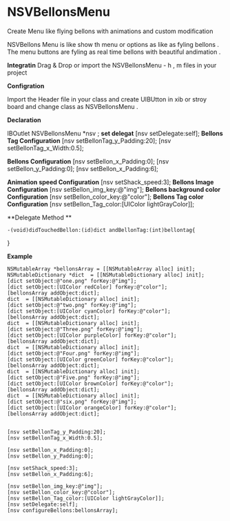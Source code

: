# NSVBellonsMenu
Create Menu like flying bellons with animations and custom modification

NSVBellons Menu is like show th menu or options as like as fyling bellons . The menu buttons are fyling as real time bellons with beautiful andimation .

**Integratin**
Drag & Drop or import the NSVBellonsMenu - h , m files in your project

**Configration**

Import  the Header file in your class and create UIBUtton in xib or stroy board and change class as NSVBellonsMenu .

**Declaration**

 IBOutlet NSVBellonsMenu *nsv ;
 **set delegat**
 [nsv setDelegate:self];
  **Bellons Tag Configuration**
   [nsv setBellonTag_y_Padding:20];
   [nsv setBellonTag_x_Width:0.5];
   
  **Bellons  Configuration**
    [nsv setBellon_x_Padding:0];
   [nsv setBellon_y_Padding:0];
    [nsv setBellon_x_Padding:6];
    
**Animation speed Configuration**
    [nsv setShack_speed:3];
**Bellons Image Configuration**
   [nsv setBellon_img_key:@"img"];
**Bellons background color Configuration** 
    [nsv setBellon_color_key:@"color"];
**Bellons Tag color Configuration**
    [nsv setBellon_Tag_color:[UIColor lightGrayColor]];
  
  **Delegate Method ** 
    
    -(void)didTouchedBellon:(id)dict andBellonTag:(int)bellontag{
  }
    

  **Example**

    NSMutableArray *bellonsArray = [[NSMutableArray alloc] init];
    NSMutableDictionary *dict  = [[NSMutableDictionary alloc] init];
    [dict setObject:@"one.png" forKey:@"img"];
    [dict setObject:[UIColor redColor] forKey:@"color"];
    [bellonsArray addObject:dict];
    dict  = [[NSMutableDictionary alloc] init];
    [dict setObject:@"two.png" forKey:@"img"];
    [dict setObject:[UIColor cyanColor] forKey:@"color"];
    [bellonsArray addObject:dict];
    dict  = [[NSMutableDictionary alloc] init];
    [dict setObject:@"Three.png" forKey:@"img"];
    [dict setObject:[UIColor purpleColor] forKey:@"color"];
    [bellonsArray addObject:dict];
    dict  = [[NSMutableDictionary alloc] init];
    [dict setObject:@"Four.png" forKey:@"img"];
    [dict setObject:[UIColor greenColor] forKey:@"color"];
    [bellonsArray addObject:dict];
    dict  = [[NSMutableDictionary alloc] init];
    [dict setObject:@"Five.png" forKey:@"img"];
    [dict setObject:[UIColor brownColor] forKey:@"color"];
    [bellonsArray addObject:dict];
    dict  = [[NSMutableDictionary alloc] init];
    [dict setObject:@"six.png" forKey:@"img"];
    [dict setObject:[UIColor orangeColor] forKey:@"color"];
    [bellonsArray addObject:dict];


    [nsv setBellonTag_y_Padding:20];
    [nsv setBellonTag_x_Width:0.5];
    
    [nsv setBellon_x_Padding:0];
    [nsv setBellon_y_Padding:0];
    
    [nsv setShack_speed:3];
    [nsv setBellon_x_Padding:6];
    
    [nsv setBellon_img_key:@"img"];
    [nsv setBellon_color_key:@"color"];
    [nsv setBellon_Tag_color:[UIColor lightGrayColor]];
    [nsv setDelegate:self];
    [nsv configureBellons:bellonsArray];
 


